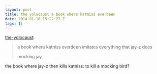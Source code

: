 ```yaml
---
layout: post
title: the yolocaust a book where katniss everdeen
date: 2014-01-18 15:22:27 Z
tags: []
---
```

[the-yolocaust](http://the-yolocaust.tumblr.com/post/50265706325):

> a book where katniss everdeen imitates everything that jay-z does
> 
> mocking jay

the book where jay-z then kills katniss: to kill a mocking bird?
